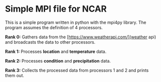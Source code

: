Simple MPI file for NCAR
=======

This is a simple program written in python with the mpi4py library. The program assumes the definition of 4 processors. 

**Rank 0:** Gathers data from the [https://www.weatherapi.com/](weather api) and broadcasts the data to other processors.

**Rank 1:** Processes **location** and **temperature** data.

**Rank 2:** Processes **condition** and **precipitation** data.

**Rank 3:** Collects the processed data from processors 1 and 2 and prints them out. 
